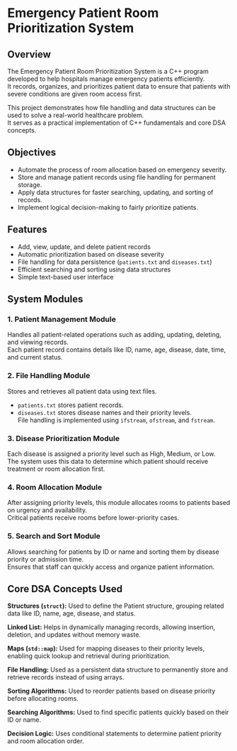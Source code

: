 # Emergency Patient Room Prioritization System

## Overview
The Emergency Patient Room Prioritization System is a C++ program developed to help hospitals manage emergency patients efficiently.  
It records, organizes, and prioritizes patient data to ensure that patients with severe conditions are given room access first.

This project demonstrates how file handling and data structures can be used to solve a real-world healthcare problem.  
It serves as a practical implementation of C++ fundamentals and core DSA concepts.

## Objectives
- Automate the process of room allocation based on emergency severity.  
- Store and manage patient records using file handling for permanent storage.  
- Apply data structures for faster searching, updating, and sorting of records.  
- Implement logical decision-making to fairly prioritize patients.

## Features
- Add, view, update, and delete patient records  
- Automatic prioritization based on disease severity  
- File handling for data persistence (`patients.txt` and `diseases.txt`)  
- Efficient searching and sorting using data structures  
- Simple text-based user interface  

## System Modules

### 1. Patient Management Module
Handles all patient-related operations such as adding, updating, deleting, and viewing records.  
Each patient record contains details like ID, name, age, disease, date, time, and current status.

### 2. File Handling Module
Stores and retrieves all patient data using text files.  
- `patients.txt` stores patient records.  
- `diseases.txt` stores disease names and their priority levels.  
File handling is implemented using `ifstream`, `ofstream`, and `fstream`.

### 3. Disease Prioritization Module
Each disease is assigned a priority level such as High, Medium, or Low.  
The system uses this data to determine which patient should receive treatment or room allocation first.

### 4. Room Allocation Module
After assigning priority levels, this module allocates rooms to patients based on urgency and availability.  
Critical patients receive rooms before lower-priority cases.

### 5. Search and Sort Module
Allows searching for patients by ID or name and sorting them by disease priority or admission time.  
Ensures that staff can quickly access and organize patient information.


## Core DSA Concepts Used

**Structures (`struct`):** Used to define the Patient structure, grouping related data like ID, name, age, disease, and status.  

**Linked List:** Helps in dynamically managing records, allowing insertion, deletion, and updates without memory waste.  

**Maps (`std::map`):** Used for mapping diseases to their priority levels, enabling quick lookup and retrieval during prioritization.  

**File Handling:** Used as a persistent data structure to permanently store and retrieve records instead of using arrays.  

**Sorting Algorithms:** Used to reorder patients based on disease priority before allocating rooms.  

**Searching Algorithms:** Used to find specific patients quickly based on their ID or name.  

**Decision Logic:** Uses conditional statements to determine patient priority and room allocation order.

